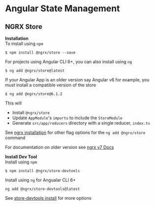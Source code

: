 # Angular State Management
## NGRX Store  
__Installation__  
To install using `npm`
```
$ npm install @ngrx/store --save
```  
For projects using Angular CLI 6+, you can also install using `ng`
```
$ ng add @ngrx/store@latest
```  
If your Angular App is an older version say Angular v6 for example, you must install a compatible version of the store  
```
$ ng add @ngrx/store@6.1.2
```  
This will
* Install `@ngrx/store`
* Update `AppModule`'s `imports` to include the `StoreModule`  
* Generate `src/app/reducers` directory with a single reducer, `index.ts`

See [ngrx installation](https://ngrx.io/guide/store/install) for other flag options for the `ng add @ngrx/store` command

For documentation on older version see [ngrx v7 Docs](https://v7.ngrx.io/guide/store)

__Install Dev Tool__   
Install using `npm`
```
$ npm install @ngrx/store-devtools
```
Install using `ng` for Angualar CLI 6+   
```
ng add @ngrx/store-devtools@latest
```

See [store-devtools install](https://ngrx.io/guide/store-devtools/install) for more options
